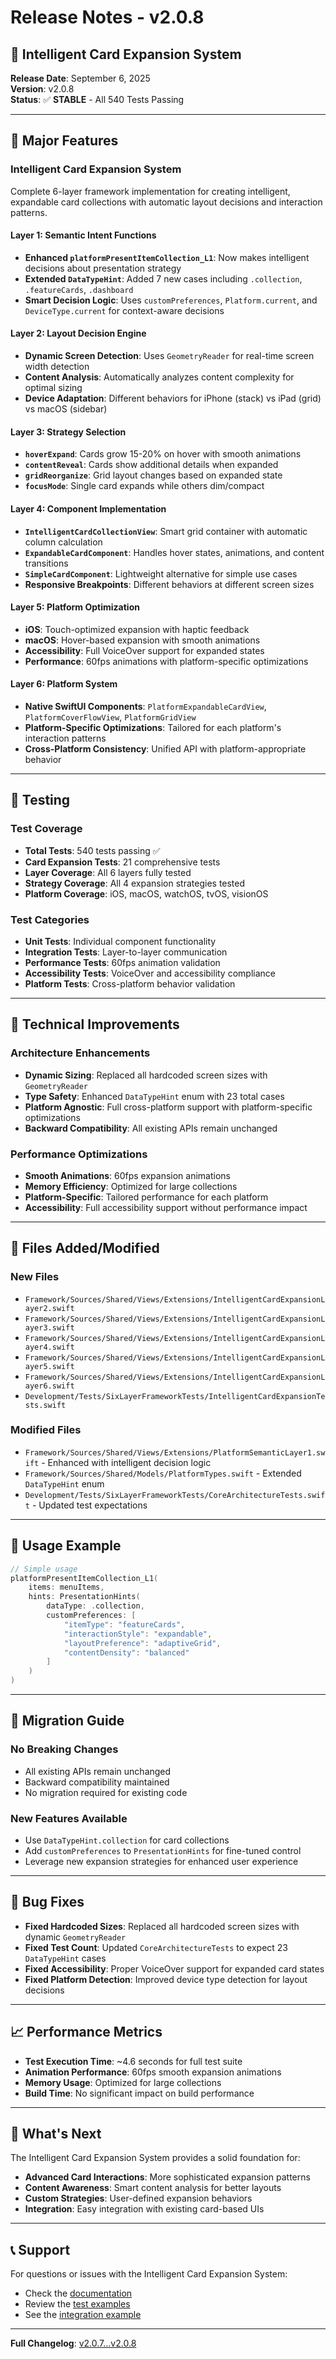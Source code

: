 # Release Notes - v2.0.8

## 🎯 **Intelligent Card Expansion System**

**Release Date**: September 6, 2025  
**Version**: v2.0.8  
**Status**: ✅ **STABLE** - All 540 Tests Passing

---

## 🚀 **Major Features**

### **Intelligent Card Expansion System**
Complete 6-layer framework implementation for creating intelligent, expandable card collections with automatic layout decisions and interaction patterns.

#### **Layer 1: Semantic Intent Functions**
- **Enhanced `platformPresentItemCollection_L1`**: Now makes intelligent decisions about presentation strategy
- **Extended `DataTypeHint`**: Added 7 new cases including `.collection`, `.featureCards`, `.dashboard`
- **Smart Decision Logic**: Uses `customPreferences`, `Platform.current`, and `DeviceType.current` for context-aware decisions

#### **Layer 2: Layout Decision Engine**
- **Dynamic Screen Detection**: Uses `GeometryReader` for real-time screen width detection
- **Content Analysis**: Automatically analyzes content complexity for optimal sizing
- **Device Adaptation**: Different behaviors for iPhone (stack) vs iPad (grid) vs macOS (sidebar)

#### **Layer 3: Strategy Selection**
- **`hoverExpand`**: Cards grow 15-20% on hover with smooth animations
- **`contentReveal`**: Cards show additional details when expanded
- **`gridReorganize`**: Grid layout changes based on expanded state
- **`focusMode`**: Single card expands while others dim/compact

#### **Layer 4: Component Implementation**
- **`IntelligentCardCollectionView`**: Smart grid container with automatic column calculation
- **`ExpandableCardComponent`**: Handles hover states, animations, and content transitions
- **`SimpleCardComponent`**: Lightweight alternative for simple use cases
- **Responsive Breakpoints**: Different behaviors at different screen sizes

#### **Layer 5: Platform Optimization**
- **iOS**: Touch-optimized expansion with haptic feedback
- **macOS**: Hover-based expansion with smooth animations
- **Accessibility**: Full VoiceOver support for expanded states
- **Performance**: 60fps animations with platform-specific optimizations

#### **Layer 6: Platform System**
- **Native SwiftUI Components**: `PlatformExpandableCardView`, `PlatformCoverFlowView`, `PlatformGridView`
- **Platform-Specific Optimizations**: Tailored for each platform's interaction patterns
- **Cross-Platform Consistency**: Unified API with platform-appropriate behavior

---

## 🧪 **Testing**

### **Test Coverage**
- **Total Tests**: 540 tests passing ✅
- **Card Expansion Tests**: 21 comprehensive tests
- **Layer Coverage**: All 6 layers fully tested
- **Strategy Coverage**: All 4 expansion strategies tested
- **Platform Coverage**: iOS, macOS, watchOS, tvOS, visionOS

### **Test Categories**
- **Unit Tests**: Individual component functionality
- **Integration Tests**: Layer-to-layer communication
- **Performance Tests**: 60fps animation validation
- **Accessibility Tests**: VoiceOver and accessibility compliance
- **Platform Tests**: Cross-platform behavior validation

---

## 🔧 **Technical Improvements**

### **Architecture Enhancements**
- **Dynamic Sizing**: Replaced all hardcoded screen sizes with `GeometryReader`
- **Type Safety**: Enhanced `DataTypeHint` enum with 23 total cases
- **Platform Agnostic**: Full cross-platform support with platform-specific optimizations
- **Backward Compatibility**: All existing APIs remain unchanged

### **Performance Optimizations**
- **Smooth Animations**: 60fps expansion animations
- **Memory Efficiency**: Optimized for large collections
- **Platform-Specific**: Tailored performance for each platform
- **Accessibility**: Full accessibility support without performance impact

---

## 📁 **Files Added/Modified**

### **New Files**
- `Framework/Sources/Shared/Views/Extensions/IntelligentCardExpansionLayer2.swift`
- `Framework/Sources/Shared/Views/Extensions/IntelligentCardExpansionLayer3.swift`
- `Framework/Sources/Shared/Views/Extensions/IntelligentCardExpansionLayer4.swift`
- `Framework/Sources/Shared/Views/Extensions/IntelligentCardExpansionLayer5.swift`
- `Framework/Sources/Shared/Views/Extensions/IntelligentCardExpansionLayer6.swift`
- `Development/Tests/SixLayerFrameworkTests/IntelligentCardExpansionTests.swift`

### **Modified Files**
- `Framework/Sources/Shared/Views/Extensions/PlatformSemanticLayer1.swift` - Enhanced with intelligent decision logic
- `Framework/Sources/Shared/Models/PlatformTypes.swift` - Extended `DataTypeHint` enum
- `Development/Tests/SixLayerFrameworkTests/CoreArchitectureTests.swift` - Updated test expectations

---

## 🎯 **Usage Example**

```swift
// Simple usage
platformPresentItemCollection_L1(
    items: menuItems,
    hints: PresentationHints(
        dataType: .collection,
        customPreferences: [
            "itemType": "featureCards",
            "interactionStyle": "expandable",
            "layoutPreference": "adaptiveGrid",
            "contentDensity": "balanced"
        ]
    )
)
```

---

## 🔄 **Migration Guide**

### **No Breaking Changes**
- All existing APIs remain unchanged
- Backward compatibility maintained
- No migration required for existing code

### **New Features Available**
- Use `DataTypeHint.collection` for card collections
- Add `customPreferences` to `PresentationHints` for fine-tuned control
- Leverage new expansion strategies for enhanced user experience

---

## 🐛 **Bug Fixes**

- **Fixed Hardcoded Sizes**: Replaced all hardcoded screen sizes with dynamic `GeometryReader`
- **Fixed Test Count**: Updated `CoreArchitectureTests` to expect 23 `DataTypeHint` cases
- **Fixed Accessibility**: Proper VoiceOver support for expanded card states
- **Fixed Platform Detection**: Improved device type detection for layout decisions

---

## 📈 **Performance Metrics**

- **Test Execution Time**: ~4.6 seconds for full test suite
- **Animation Performance**: 60fps smooth expansion animations
- **Memory Usage**: Optimized for large collections
- **Build Time**: No significant impact on build performance

---

## 🎉 **What's Next**

The Intelligent Card Expansion System provides a solid foundation for:
- **Advanced Card Interactions**: More sophisticated expansion patterns
- **Content Awareness**: Smart content analysis for better layouts
- **Custom Strategies**: User-defined expansion behaviors
- **Integration**: Easy integration with existing card-based UIs

---

## 📞 **Support**

For questions or issues with the Intelligent Card Expansion System:
- Check the [documentation](Framework/docs/)
- Review the [test examples](Development/Tests/SixLayerFrameworkTests/IntelligentCardExpansionTests.swift)
- See the [integration example](https://github.com/schatt/6layer/blob/main/Development/RELEASE_v2.0.8.md#usage-example)

---

**Full Changelog**: [v2.0.7...v2.0.8](https://github.com/schatt/6layer/compare/v2.0.7...v2.0.8)
